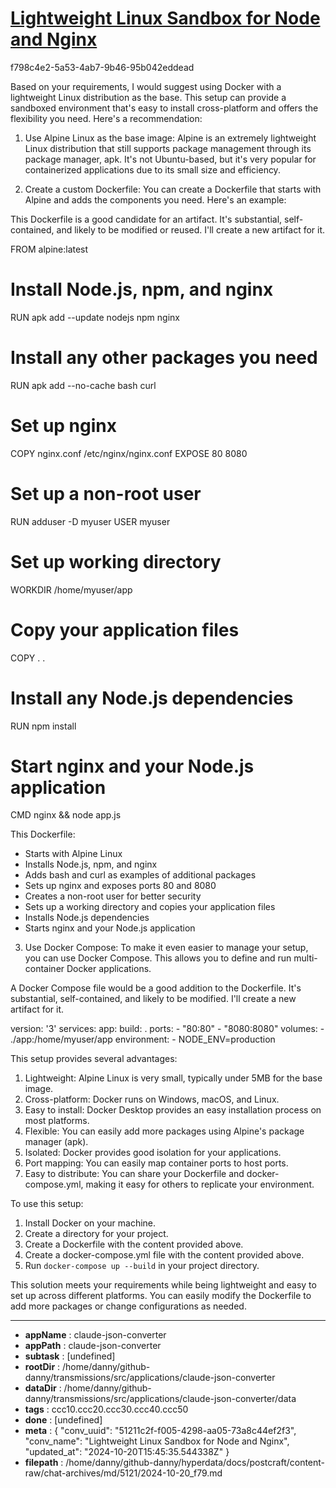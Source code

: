 # [Lightweight Linux Sandbox for Node and Nginx](https://claude.ai/chat/51211c2f-f005-4298-aa05-73a8c44ef2f3)

f798c4e2-5a53-4ab7-9b46-95b042eddead

 Based on your requirements, I would suggest using Docker with a lightweight Linux distribution as the base. This setup can provide a sandboxed environment that's easy to install cross-platform and offers the flexibility you need. Here's a recommendation:

1. Use Alpine Linux as the base image:
Alpine is an extremely lightweight Linux distribution that still supports package management through its package manager, apk. It's not Ubuntu-based, but it's very popular for containerized applications due to its small size and efficiency.

2. Create a custom Dockerfile:
You can create a Dockerfile that starts with Alpine and adds the components you need. Here's an example:

<antThinking>This Dockerfile is a good candidate for an artifact. It's substantial, self-contained, and likely to be modified or reused. I'll create a new artifact for it.</antThinking>

<antArtifact identifier="custom-alpine-dockerfile" type="application/vnd.ant.code" language="dockerfile" title="Custom Alpine Linux Dockerfile">
FROM alpine:latest

# Install Node.js, npm, and nginx
RUN apk add --update nodejs npm nginx

# Install any other packages you need
RUN apk add --no-cache bash curl

# Set up nginx
COPY nginx.conf /etc/nginx/nginx.conf
EXPOSE 80 8080

# Set up a non-root user
RUN adduser -D myuser
USER myuser

# Set up working directory
WORKDIR /home/myuser/app

# Copy your application files
COPY . .

# Install any Node.js dependencies
RUN npm install

# Start nginx and your Node.js application
CMD nginx && node app.js
</antArtifact>

This Dockerfile:
- Starts with Alpine Linux
- Installs Node.js, npm, and nginx
- Adds bash and curl as examples of additional packages
- Sets up nginx and exposes ports 80 and 8080
- Creates a non-root user for better security
- Sets up a working directory and copies your application files
- Installs Node.js dependencies
- Starts nginx and your Node.js application

3. Use Docker Compose:
To make it even easier to manage your setup, you can use Docker Compose. This allows you to define and run multi-container Docker applications.

<antThinking>A Docker Compose file would be a good addition to the Dockerfile. It's substantial, self-contained, and likely to be modified. I'll create a new artifact for it.</antThinking>

<antArtifact identifier="docker-compose-yml" type="application/vnd.ant.code" language="yaml" title="Docker Compose Configuration">
version: '3'
services:
  app:
    build: .
    ports:
      - "80:80"
      - "8080:8080"
    volumes:
      - ./app:/home/myuser/app
    environment:
      - NODE_ENV=production
</antArtifact>

This setup provides several advantages:

1. Lightweight: Alpine Linux is very small, typically under 5MB for the base image.
2. Cross-platform: Docker runs on Windows, macOS, and Linux.
3. Easy to install: Docker Desktop provides an easy installation process on most platforms.
4. Flexible: You can easily add more packages using Alpine's package manager (apk).
5. Isolated: Docker provides good isolation for your applications.
6. Port mapping: You can easily map container ports to host ports.
7. Easy to distribute: You can share your Dockerfile and docker-compose.yml, making it easy for others to replicate your environment.

To use this setup:

1. Install Docker on your machine.
2. Create a directory for your project.
3. Create a Dockerfile with the content provided above.
4. Create a docker-compose.yml file with the content provided above.
5. Run `docker-compose up --build` in your project directory.

This solution meets your requirements while being lightweight and easy to set up across different platforms. You can easily modify the Dockerfile to add more packages or change configurations as needed.

---

* **appName** : claude-json-converter
* **appPath** : claude-json-converter
* **subtask** : [undefined]
* **rootDir** : /home/danny/github-danny/transmissions/src/applications/claude-json-converter
* **dataDir** : /home/danny/github-danny/transmissions/src/applications/claude-json-converter/data
* **tags** : ccc10.ccc20.ccc30.ccc40.ccc50
* **done** : [undefined]
* **meta** : {
  "conv_uuid": "51211c2f-f005-4298-aa05-73a8c44ef2f3",
  "conv_name": "Lightweight Linux Sandbox for Node and Nginx",
  "updated_at": "2024-10-20T15:45:35.544338Z"
}
* **filepath** : /home/danny/github-danny/hyperdata/docs/postcraft/content-raw/chat-archives/md/5121/2024-10-20_f79.md